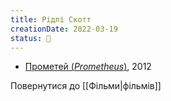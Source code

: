 ```yaml
---
title: Рідлі Скотт
creationDate: 2022-03-19
status: 🌱
---
```

- [Прометей (_Prometheus_)](https://uk.wikipedia.org/wiki/%D0%9F%D1%80%D0%BE%D0%BC%D0%B5%D1%82%D0%B5%D0%B9_(%D1%84%D1%96%D0%BB%D1%8C%D0%BC,_2012)), 2012

Повернутися до [[Фільми|фільмів]]

